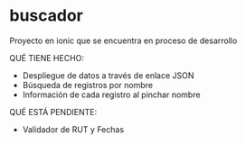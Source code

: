 # buscador
Proyecto en ionic que se encuentra en proceso de desarrollo

QUÉ TIENE HECHO:
- Despliegue de datos a través de enlace JSON
- Búsqueda de registros por nombre
- Información de cada registro al pinchar nombre

QUÉ ESTÁ PENDIENTE:
- Validador de RUT y Fechas
